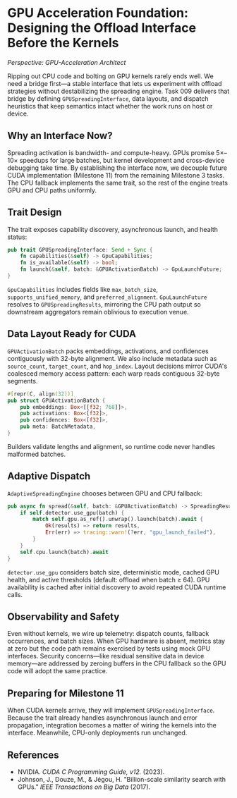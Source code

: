 # GPU Acceleration Foundation: Designing the Offload Interface Before the Kernels

*Perspective: GPU-Acceleration Architect*

Ripping out CPU code and bolting on GPU kernels rarely ends well. We need a bridge first—a stable interface that lets us experiment with offload strategies without destabilizing the spreading engine. Task 009 delivers that bridge by defining `GPUSpreadingInterface`, data layouts, and dispatch heuristics that keep semantics intact whether the work runs on host or device.

## Why an Interface Now?
Spreading activation is bandwidth- and compute-heavy. GPUs promise 5×–10× speedups for large batches, but kernel development and cross-device debugging take time. By establishing the interface now, we decouple future CUDA implementation (Milestone 11) from the remaining Milestone 3 tasks. The CPU fallback implements the same trait, so the rest of the engine treats GPU and CPU paths uniformly.

## Trait Design
The trait exposes capability discovery, asynchronous launch, and health status:

```rust
pub trait GPUSpreadingInterface: Send + Sync {
    fn capabilities(&self) -> GpuCapabilities;
    fn is_available(&self) -> bool;
    fn launch(&self, batch: &GPUActivationBatch) -> GpuLaunchFuture;
}
```

`GpuCapabilities` includes fields like `max_batch_size`, `supports_unified_memory`, and `preferred_alignment`. `GpuLaunchFuture` resolves to `GPUSpreadingResults`, mirroring the CPU path output so downstream aggregators remain oblivious to execution venue.

## Data Layout Ready for CUDA
`GPUActivationBatch` packs embeddings, activations, and confidences contiguously with 32-byte alignment. We also include metadata such as `source_count`, `target_count`, and `hop_index`. Layout decisions mirror CUDA's coalesced memory access pattern: each warp reads contiguous 32-byte segments.

```rust
#[repr(C, align(32))]
pub struct GPUActivationBatch {
    pub embeddings: Box<[[f32; 768]]>,
    pub activations: Box<[f32]>,
    pub confidences: Box<[f32]>,
    pub meta: BatchMetadata,
}
```

Builders validate lengths and alignment, so runtime code never handles malformed batches.

## Adaptive Dispatch
`AdaptiveSpreadingEngine` chooses between GPU and CPU fallback:

```rust
pub async fn spread(&self, batch: &GPUActivationBatch) -> SpreadingResults {
    if self.detector.use_gpu(batch) {
        match self.gpu.as_ref().unwrap().launch(batch).await {
            Ok(results) => return results,
            Err(err) => tracing::warn!(?err, "gpu_launch_failed"),
        }
    }
    self.cpu.launch(batch).await
}
```

`detector.use_gpu` considers batch size, deterministic mode, cached GPU health, and active thresholds (default: offload when batch ≥ 64). GPU availability is cached after initial discovery to avoid repeated CUDA runtime calls.

## Observability and Safety
Even without kernels, we wire up telemetry: dispatch counts, fallback occurrences, and batch sizes. When GPU hardware is absent, metrics stay at zero but the code path remains exercised by tests using mock GPU interfaces. Security concerns—like residual sensitive data in device memory—are addressed by zeroing buffers in the CPU fallback so the GPU code will adopt the same practice.

## Preparing for Milestone 11
When CUDA kernels arrive, they will implement `GPUSpreadingInterface`. Because the trait already handles asynchronous launch and error propagation, integration becomes a matter of wiring the kernels into the interface. Meanwhile, CPU-only deployments run unchanged.

## References
- NVIDIA. *CUDA C Programming Guide, v12.* (2023).
- Johnson, J., Douze, M., & Jégou, H. "Billion-scale similarity search with GPUs." *IEEE Transactions on Big Data* (2017).
